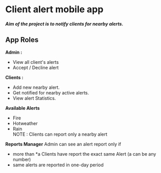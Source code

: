 # Client alert mobile app
##### Aim of the project is to notify clients for nearby alerts. 
## App Roles
**Admin :**
* View all client's alerts
* Accept / Decline alert

**Clients :**
* Add new nearby alert. 
* Get notified for nearby active alerts.
* View alert Statistics.

**Available Alerts**
* Fire
* Hotweather
* Rain  
NOTE : Clients can report only a nearby alert

**Reports Manager**
Admin can see an alert report only if 
* more than *a Clients have report the exact same Alert (a can be any number)
* same alerts are reported in one-day period
